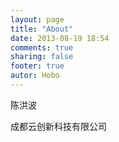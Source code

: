 ```yaml
---
layout: page
title: "About"
date: 2013-08-19 18:54
comments: true
sharing: false
footer: true
autor: Hobo
---
```

陈洪波

成都云创新科技有限公司
